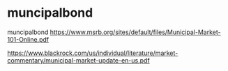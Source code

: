 # muncipalbond
muncipalbond
https://www.msrb.org/sites/default/files/Municipal-Market-101-Online.pdf

https://www.blackrock.com/us/individual/literature/market-commentary/municipal-market-update-en-us.pdf
